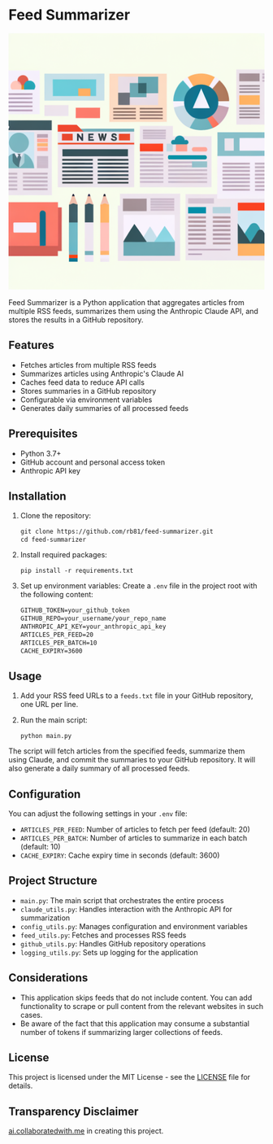 # Feed Summarizer

![Feed Summarizer](/header.png)

Feed Summarizer is a Python application that aggregates articles from multiple RSS feeds, summarizes them using the Anthropic Claude API, and stores the results in a GitHub repository.

## Features

- Fetches articles from multiple RSS feeds
- Summarizes articles using Anthropic's Claude AI
- Caches feed data to reduce API calls
- Stores summaries in a GitHub repository
- Configurable via environment variables
- Generates daily summaries of all processed feeds

## Prerequisites

- Python 3.7+
- GitHub account and personal access token
- Anthropic API key

## Installation

1. Clone the repository:
   ```
   git clone https://github.com/rb81/feed-summarizer.git
   cd feed-summarizer
   ```

2. Install required packages:
   ```
   pip install -r requirements.txt
   ```

3. Set up environment variables:
   Create a `.env` file in the project root with the following content:
   ```
   GITHUB_TOKEN=your_github_token
   GITHUB_REPO=your_username/your_repo_name
   ANTHROPIC_API_KEY=your_anthropic_api_key
   ARTICLES_PER_FEED=20
   ARTICLES_PER_BATCH=10
   CACHE_EXPIRY=3600
   ```

## Usage

1. Add your RSS feed URLs to a `feeds.txt` file in your GitHub repository, one URL per line.

2. Run the main script:
   ```
   python main.py
   ```

The script will fetch articles from the specified feeds, summarize them using Claude, and commit the summaries to your GitHub repository. It will also generate a daily summary of all processed feeds.

## Configuration

You can adjust the following settings in your `.env` file:

- `ARTICLES_PER_FEED`: Number of articles to fetch per feed (default: 20)
- `ARTICLES_PER_BATCH`: Number of articles to summarize in each batch (default: 10)
- `CACHE_EXPIRY`: Cache expiry time in seconds (default: 3600)

## Project Structure

- `main.py`: The main script that orchestrates the entire process
- `claude_utils.py`: Handles interaction with the Anthropic API for summarization
- `config_utils.py`: Manages configuration and environment variables
- `feed_utils.py`: Fetches and processes RSS feeds
- `github_utils.py`: Handles GitHub repository operations
- `logging_utils.py`: Sets up logging for the application

## Considerations

- This application skips feeds that do not include content. You can add functionality to scrape or pull content from the relevant websites in such cases.
- Be aware of the fact that this application may consume a substantial number of tokens if summarizing larger collections of feeds.

## License

This project is licensed under the MIT License - see the [LICENSE](LICENSE) file for details.

## Transparency Disclaimer

[ai.collaboratedwith.me](https://ai.collaboratedwith.me) in creating this project.
